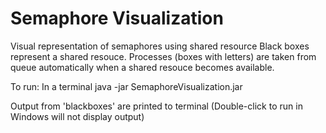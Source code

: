 # Semaphore Visualization
Visual representation of semaphores using shared resource
Black boxes represent a shared resouce. Processes (boxes with letters) are taken from queue automatically when a shared resouce becomes available.

To run:
In a terminal
java -jar SemaphoreVisualization.jar

Output from 'blackboxes' are printed to terminal (Double-click to run in Windows will not display output)


